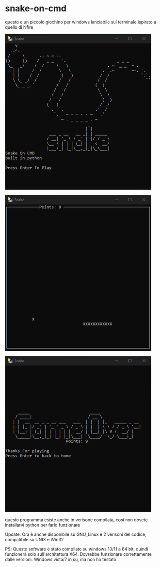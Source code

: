 # snake-on-cmd
questo è un piccolo giochino per windows lanciabile sul terminale ispirato a quello di Nfire

![alt text](https://raw.githubusercontent.com/CristianTech09/snake-on-cmd/main/Screen1.png)

![alt text](https://raw.githubusercontent.com/CristianTech09/snake-on-cmd/main/Screen2.png)

![alt text](https://raw.githubusercontent.com/CristianTech09/snake-on-cmd/main/Screen3.png)

questo programma esiste anche in verisone compilata, così non dovete installarvi python per farlo funzionare

Update: Ora è anche disponibile su GNU_Linux e 2 verisoni del codice, compatibile su UNIX e Win32

PS: Questo software è stato compilato su windows 10/11 a 64 bit, quindi funzionerà solo sull'architettura X64. Dovrebbe funzionare correttamente dalle versioni: Windows vista/7 in su, ma non ho testato

